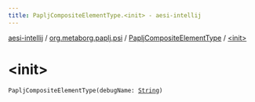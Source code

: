 ```yaml
---
title: PapljCompositeElementType.<init> - aesi-intellij
---
```


[aesi-intellij](../../index.html) / [org.metaborg.paplj.psi](../index.html) / [PapljCompositeElementType](index.html) / [&lt;init&gt;](.)

# &lt;init&gt;

`PapljCompositeElementType(debugName: `[`String`](https://kotlinlang.org/api/latest/jvm/stdlib/kotlin/-string/index.html)`)`